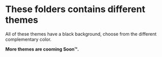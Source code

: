 # These folders contains different themes
All of these themes have a black background, choose from the different complementary color.

**More themes are cooming Soon™.**